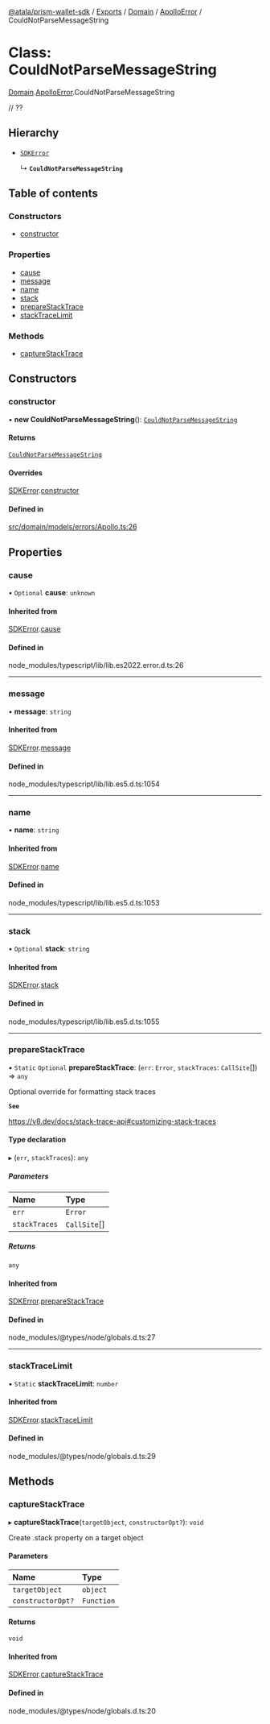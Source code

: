 [@atala/prism-wallet-sdk](../README.md) / [Exports](../modules.md) / [Domain](../modules/Domain.md) / [ApolloError](../modules/Domain.ApolloError.md) / CouldNotParseMessageString

# Class: CouldNotParseMessageString

[Domain](../modules/Domain.md).[ApolloError](../modules/Domain.ApolloError.md).CouldNotParseMessageString

// ??

## Hierarchy

- [`SDKError`](Domain.CommonError.SDKError.md)

  ↳ **`CouldNotParseMessageString`**

## Table of contents

### Constructors

- [constructor](Domain.ApolloError.CouldNotParseMessageString.md#constructor)

### Properties

- [cause](Domain.ApolloError.CouldNotParseMessageString.md#cause)
- [message](Domain.ApolloError.CouldNotParseMessageString.md#message)
- [name](Domain.ApolloError.CouldNotParseMessageString.md#name)
- [stack](Domain.ApolloError.CouldNotParseMessageString.md#stack)
- [prepareStackTrace](Domain.ApolloError.CouldNotParseMessageString.md#preparestacktrace)
- [stackTraceLimit](Domain.ApolloError.CouldNotParseMessageString.md#stacktracelimit)

### Methods

- [captureStackTrace](Domain.ApolloError.CouldNotParseMessageString.md#capturestacktrace)

## Constructors

### constructor

• **new CouldNotParseMessageString**(): [`CouldNotParseMessageString`](Domain.ApolloError.CouldNotParseMessageString.md)

#### Returns

[`CouldNotParseMessageString`](Domain.ApolloError.CouldNotParseMessageString.md)

#### Overrides

[SDKError](Domain.CommonError.SDKError.md).[constructor](Domain.CommonError.SDKError.md#constructor)

#### Defined in

[src/domain/models/errors/Apollo.ts:26](https://github.com/hyperledger/identus-edge-agent-sdk-ts/blob/3c504bead94c87cd52de807c230d8a674846dce5/src/domain/models/errors/Apollo.ts#L26)

## Properties

### cause

• `Optional` **cause**: `unknown`

#### Inherited from

[SDKError](Domain.CommonError.SDKError.md).[cause](Domain.CommonError.SDKError.md#cause)

#### Defined in

node_modules/typescript/lib/lib.es2022.error.d.ts:26

___

### message

• **message**: `string`

#### Inherited from

[SDKError](Domain.CommonError.SDKError.md).[message](Domain.CommonError.SDKError.md#message)

#### Defined in

node_modules/typescript/lib/lib.es5.d.ts:1054

___

### name

• **name**: `string`

#### Inherited from

[SDKError](Domain.CommonError.SDKError.md).[name](Domain.CommonError.SDKError.md#name)

#### Defined in

node_modules/typescript/lib/lib.es5.d.ts:1053

___

### stack

• `Optional` **stack**: `string`

#### Inherited from

[SDKError](Domain.CommonError.SDKError.md).[stack](Domain.CommonError.SDKError.md#stack)

#### Defined in

node_modules/typescript/lib/lib.es5.d.ts:1055

___

### prepareStackTrace

▪ `Static` `Optional` **prepareStackTrace**: (`err`: `Error`, `stackTraces`: `CallSite`[]) => `any`

Optional override for formatting stack traces

**`See`**

https://v8.dev/docs/stack-trace-api#customizing-stack-traces

#### Type declaration

▸ (`err`, `stackTraces`): `any`

##### Parameters

| Name | Type |
| :------ | :------ |
| `err` | `Error` |
| `stackTraces` | `CallSite`[] |

##### Returns

`any`

#### Inherited from

[SDKError](Domain.CommonError.SDKError.md).[prepareStackTrace](Domain.CommonError.SDKError.md#preparestacktrace)

#### Defined in

node_modules/@types/node/globals.d.ts:27

___

### stackTraceLimit

▪ `Static` **stackTraceLimit**: `number`

#### Inherited from

[SDKError](Domain.CommonError.SDKError.md).[stackTraceLimit](Domain.CommonError.SDKError.md#stacktracelimit)

#### Defined in

node_modules/@types/node/globals.d.ts:29

## Methods

### captureStackTrace

▸ **captureStackTrace**(`targetObject`, `constructorOpt?`): `void`

Create .stack property on a target object

#### Parameters

| Name | Type |
| :------ | :------ |
| `targetObject` | `object` |
| `constructorOpt?` | `Function` |

#### Returns

`void`

#### Inherited from

[SDKError](Domain.CommonError.SDKError.md).[captureStackTrace](Domain.CommonError.SDKError.md#capturestacktrace)

#### Defined in

node_modules/@types/node/globals.d.ts:20
